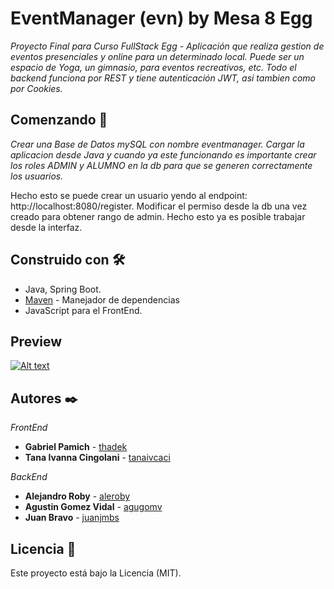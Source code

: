 # EventManager (evn) by Mesa 8 Egg

_Proyecto Final para Curso FullStack Egg - Aplicación que realiza gestion de eventos presenciales y online para un determinado local. 
Puede ser un espacio de Yoga, un gimnasio, para eventos recreativos, etc.
Todo el backend funciona por REST y tiene autenticación JWT, asi tambien como por Cookies._

## Comenzando 🚀

_Crear una Base de Datos mySQL con nombre eventmanager. Cargar la aplicacion desde Java y cuando ya este funcionando es importante crear los roles ADMIN y ALUMNO en la db para que se generen correctamente los usuarios._

Hecho esto se puede crear un usuario yendo al endpoint: http://localhost:8080/register.
Modificar el permiso desde la db una vez creado para obtener rango de admin. Hecho esto ya es posible trabajar desde la interfaz.


## Construido con 🛠️

* Java, Spring Boot.
* [Maven](https://maven.apache.org/) - Manejador de dependencias
* JavaScript para el FrontEnd.


## Preview 
[![Alt text](https://img.youtube.com/vi/QRBPQf7_TgE/0.jpg)](https://www.youtube.com/watch?v=QRBPQf7_TgE)

## Autores ✒️

*FrontEnd*
* **Gabriel Pamich** - [thadek](https://github.com/thadek)
* **Tana Ivanna Cingolani**  - [tanaivcaci](https://github.com/tanaivcaci)

*BackEnd*
* **Alejandro Roby** - [aleroby](https://github.com/aleroby)
* **Agustin Gomez Vidal** - [agugomv](https://github.com/agugomv)
* **Juan Bravo** - [juanjmbs](https://github.com/juanjmbs)

## Licencia 📄

Este proyecto está bajo la Licencia (MIT).


